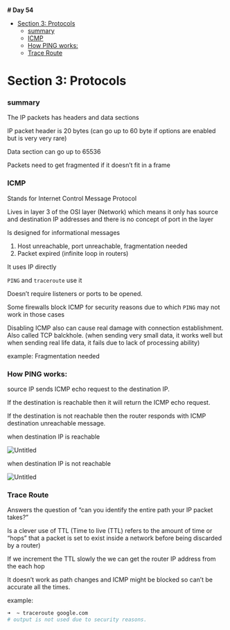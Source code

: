**# Day 54**

- [Section 3: Protocols](#section-3-protocols)
  - [summary](#summary)
  - [ICMP](#icmp)
  - [How PING works:](#how-ping-works)
  - [Trace Route](#trace-route)

# Section 3: Protocols

### summary

The IP packets has headers and data sections

IP packet header is 20 bytes (can go up to 60 byte if options are enabled but is very very rare)

Data section can go up to 65536

Packets need to get fragmented if it doesn’t fit in a frame

### ICMP

Stands for Internet Control Message Protocol

Lives in layer 3 of the OSI layer (Network) which means it only has source and destination IP addresses and there is no concept of port in the layer

Is designed for informational messages

1. Host unreachable, port unreachable, fragmentation needed
2. Packet expired (infinite loop in routers)

It uses IP directly

`PING` and `traceroute` use it

Doesn’t require listeners or ports to be opened.

Some firewalls block ICMP for security reasons due to which `PING` may not work in those cases

Disabling ICMP also can cause real damage with connection establishment. Also called TCP balckhole. (when sending very small data, it works well but when sending real life data, it fails due to lack of processing ability)

example: Fragmentation needed

### How PING works:

source IP sends ICMP echo request to the destination IP.

If the destination is reachable then it will return the ICMP echo request.

If the destination is not reachable then the router responds with ICMP destination unreachable message.

when destination IP is reachable

![Untitled](https://github.com/pankaj485/60daysoflearning/assets/61234787/1f8d9465-0b8c-455c-b0a0-6c74247f543e)

when destination IP is not reachable

![Untitled](https://github.com/pankaj485/60daysoflearning/assets/61234787/1259b7ed-91bb-43d9-bcf3-8b90a3b6a23c)

### Trace Route

Answers the question of “can you identify the entire path your IP packet takes?”

Is a clever use of TTL (Time to live (TTL) refers to the amount of time or “hops” that a packet is set to exist inside a network before being discarded by a router)

If we increment the TTL slowly the we can get the router IP address from the each hop

It doesn’t work as path changes and ICMP might be blocked so can’t be accurate all the times.

example:

```bash
➜  ~ traceroute google.com
# output is not used due to security reasons.
```
